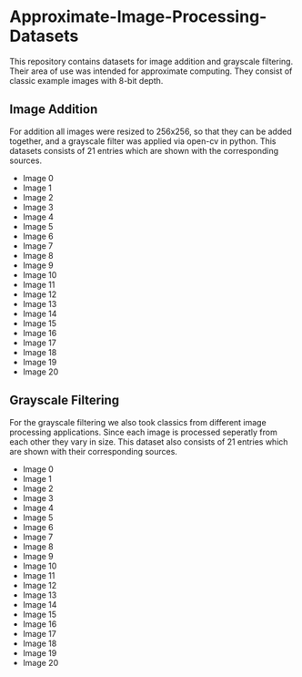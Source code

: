 # Approximate-Image-Processing-Datasets
This repository contains datasets for image addition and grayscale filtering. Their area of use was intended for approximate computing. They consist of classic example images with 8-bit depth. 

## Image Addition
For addition all images were resized to 256x256, so that they can be added together, and a grayscale filter was applied via open-cv in python.
This datasets consists of 21 entries which are shown with the corresponding sources.
+ Image 0
+ Image 1
+ Image 2
+ Image 3
+ Image 4
+ Image 5
+ Image 6
+ Image 7
+ Image 8
+ Image 9
+ Image 10
+ Image 11
+ Image 12
+ Image 13
+ Image 14
+ Image 15
+ Image 16
+ Image 17
+ Image 18
+ Image 19
+ Image 20

## Grayscale Filtering
For the grayscale filtering we also took classics from different image processing applications.
Since each image is processed seperatly from each other they vary in size.
This dataset also consists of 21 entries which are shown with their corresponding sources.
+ Image 0
+ Image 1
+ Image 2
+ Image 3
+ Image 4
+ Image 5
+ Image 6
+ Image 7
+ Image 8
+ Image 9
+ Image 10
+ Image 11
+ Image 12
+ Image 13
+ Image 14
+ Image 15
+ Image 16
+ Image 17
+ Image 18
+ Image 19
+ Image 20

